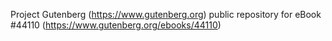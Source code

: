 Project Gutenberg (https://www.gutenberg.org) public repository for eBook #44110 (https://www.gutenberg.org/ebooks/44110)
